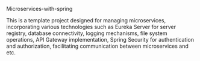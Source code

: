 Microservices-with-spring

This is a template project designed for managing microservices, incorporating various technologies such as Eureka Server for server registry, database connectivity, logging mechanisms, file system operations, API Gateway implementation, Spring Security for authentication and authorization, facilitating communication between microservices and etc.

